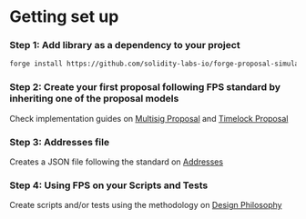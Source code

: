 # Getting set up

### **Step 1: Add library as a dependency to your project**

```sh
forge install https://github.com/solidity-labs-io/forge-proposal-simulator.git
```

### **Step 2: Create your first proposal following FPS standard by inheriting one of the proposal models**

Check implementation guides on [Multisig
Proposal](../guides/multisig-proposal.md) and [Timelock Proposal](../guides/timelock-proposal.md)

### Step 3: Addresses file

Creates a JSON file following the standard on [Addresses](../overview/architecture/addresses.md)

### Step 4: Using FPS on your Scripts and Tests

Create scripts and/or tests using the methodology on [Design Philosophy](../overview/architecture/design-philosophy.md)
